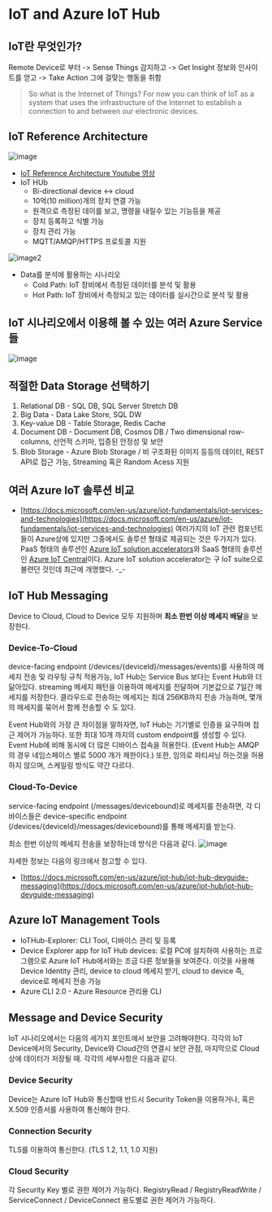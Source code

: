 # IoT and Azure IoT Hub
## IoT란 무엇인가?
  Remote Device로 부터 -> Sense Things 감지하고 -> Get Insight 정보와 인사이트를 얻고 -> Take Action 그에 걸맞는 행동을 취함  

> So what is the Internet of Things? For now you can think of IoT as a system that uses the infrastructure of the Internet to establish a connection to and between our electronic devices. 

## IoT Reference Architecture
![image](https://user-images.githubusercontent.com/16282358/44759226-bf11be80-ab73-11e8-8331-a39112708889.png)
* [IoT Reference Architecture Youtube 영상](https://www.youtube.com/watch?time_continue=122&v=l7OaSNeTcas)
* IoT HUb
  * Bi-directional device <-> cloud
  * 10억(10 million)개의 장치 연결 가능
  * 원격으로 측정된 데이를 보고, 명령을 내릴수 있는 기능등을 제공
  * 장치 등록하고 식별 가능
  * 장치 관리 가능
  * MQTT/AMQP/HTTPS 프로토콜 지원

![image2](https://user-images.githubusercontent.com/16282358/44759452-31cf6980-ab75-11e8-9098-f9dd14a4a3fb.png)
* Data를 분석에 활용하는 시나리오
  * Cold Path: IoT 장비에서 측정된 데이터를 분석 및 활용
  * Hot Path: IoT 장비에서 측정되고 있는 데이터를 실시간으로 분석 및 활용

## IoT 시나리오에서 이용해 볼 수 있는 여러 Azure Service들
![image](https://user-images.githubusercontent.com/16282358/44759739-ae167c80-ab76-11e8-83ac-9e921d57031c.png)

## 적절한 Data Storage 선택하기
1. Relational DB - SQL DB, SQL Server Stretch DB
2. Big Data - Data Lake Store, SQL DW 
3. Key-value DB - Table Storage, Redis Cache
4. Document DB - Document DB, Cosmos DB / Two dimensional row-columns, 선언적 스키마, 입증된 안정성 및 보안 
4. Blob Storage - Azure Blob Storage / 비 구조화된 이미지 등등의 데이터, REST API로 접근 가능, Streaming 혹은 Random Acess 지원

## 여러 Azure IoT 솔루션 비교
* [https://docs.microsoft.com/en-us/azure/iot-fundamentals/iot-services-and-technologies](https://docs.microsoft.com/en-us/azure/iot-fundamentals/iot-services-and-technologies)
여러가지의 IoT 관련 컴포넌트들이 Azure상에 있지만 그중에서도 솔루션 형태로 제공되는 것은 두가지가 있다. 
PaaS 형태의 솔루션인 [Azure IoT solution accelerators](https://azure.microsoft.com/en-us/features/iot-accelerators/)와 SaaS 형태의 솔루션인 [Azure IoT Central](https://azure.microsoft.com/ko-kr/services/iot-central/)이다. Azure IoT solution accelerator는 구 IoT suite으로 불련던 것인데 최근에 개명했다. -_-

## IoT Hub Messaging
Device to Cloud, Cloud to Device 모두 지원하며 **최소 한번 이상 메세지 배달**을 보장한다. 

### Device-To-Cloud
device-facing endpoint (/devices/{deviceId}/messages/events)를 사용하여 메세지 전송 및 라우팅 규칙 적용가능, IoT Hub는 Service Bus 보다는 Event Hub와 더 닮아있다. streaming 메세지 패턴을 이용하여 메세지를 전달하며 기본값으로 7일간 메세지를 저장한다. 클라우드로 전송하는 메세지는 최대 256KB까지 전송 가능하며, 몇개의 메세지를 묶어서 함께 전송할 수 도 있다.

Event Hub와의 가장 큰 차이점을 말하자면, IoT Hub는 기기별로 인증을 요구하며 접근 제어가 가능하다. 또한 최대 10개 까지의 custom endpoint를 생성할 수 있다. Event Hub에 비해 동시에 더 많은 디바이스 접속을 허용한다. (Event Hub는 AMQP의 경우 네임스페이스 별로 5000 개가 제한이다.) 또한, 임의로 파티셔닝 하는것을 허용하지 않으며, 스케일링 방식도 약간 다르다.

### Cloud-To-Device
service-facing endpoint (/messages/devicebound)로 메세지를 전송하면, 각 디바이스들은 device-specific endpoint (/devices/{deviceId}/messages/devicebound)를 통해 메세지를 받는다. 

최소 한번 이상의 메세지 전송을 보장하는데 방식은 다음과 같다. 
![image](https://prod-edxapp.edx-cdn.org/assets/courseware/v1/770ab10a5ea89bcb94ebb18dd280b90f/asset-v1:Microsoft+DEV225x+2T2018+type@asset+block/Mod1_CloudToDeviceMessaging.png)

자세한 정보는 다음의 링크에서 참고할 수 있다. 
* [https://docs.microsoft.com/en-us/azure/iot-hub/iot-hub-devguide-messaging](https://docs.microsoft.com/en-us/azure/iot-hub/iot-hub-devguide-messaging)

## Azure IoT Management Tools
* IoTHub-Explorer: CLI Tool, 디바이스 관리 및 등록
* Device Explorer app for IoT Hub devices: 로컬 PC에 설치하여 사용하는 프로그램으로 Azure IoT Hub에서와는 조금 다른 정보들을 보여준다. 이것을 사용해 Device Identity 관리, device to cloud 메세지 받기, cloud to device 즉, device로 메세지 전송 가능
* Azure CLI 2.0 - Azure Resource 관리용 CLI 

## Message and Device Security
IoT 시나리오에서는 다음의 세가지 포인트에서 보안을 고려해야한다. 각각의 IoT Device에서의 Security, Device와 Cloud간의 연결시 보안 관점, 마지막으로 Cloud 상에 데이터가 저장될 때. 각각의 세부사항은 다음과 같다.

### Device Security
Device는 Azure IoT Hub와 통신할때 반드시 Security Token을 이용하거나, 혹은 X.509 인증서를 사용하여 통신해야 한다. 

### Connection Security
TLS를 이용하여 통신한다. (TLS 1.2, 1.1, 1.0 지원) 

### Cloud Security 
각 Security Key 별로 권한 제어가 가능하다. RegistryRead / RegistryReadWrite / ServiceConnect / DeviceConnect 용도별로 권한 제어가 가능하다. 





